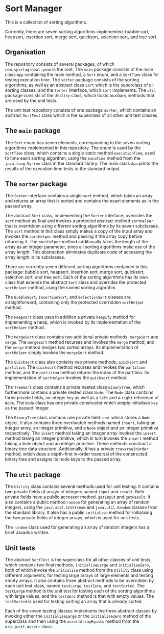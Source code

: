 # Sort Manager

This is a collection of sorting algorithms.

Currently, there are seven sorting algorithms implemented: bubble sort,
heapsort, insertion sort, merge sort, quicksort, selection sort, and tree sort.

## Organisation

The repository consists of several packages, of which `com.spartaglobal.ymao` is
the root. The `main` package consists of the main class `App` containing the
main method, a `Sort` enum, and a `SortTime` class for testing execution time.
The `sorter` package consists of the sorting algorithms, as well as an abstract
class `Sort` which is the superclass of all sorting classes, and the `Sorter`
interface, which `Sort` implements. The `util` package consists of the `Utility`
class, which hosts auxiliary methods that are used by the unit tests.

The unit test repository consists of one package `sorter`, which contains an
abstract `SortTest` class which is the superclass of all other unit test
classes.

## The `main` package

The `Sort` enum has seven elements, corresponding to the seven sorting
algorithms implemented in this repository. The enum is used by the `SortTime`
class, which contains a single static method `executionTime`, used to time each
sorting algorithm, using the `nanoTime` method from the `java.lang.System` class
in the standard library. The main class `App` prints the results of the execution time tests to the standard output.

## The `sorter` package

The `Sorter` interface contains a single `sort` method, which takes an array and
returns an array that is sorted and contains the exact elements as in the passed
array.

The abstract `Sort` class, implementing the `Sorter` interface, overrides the
`sort` method as final and invokes a protected abstract method `sortHelper`
that is overridden using different sorting algorithms by its seven subclasses.
The `sort` method in this class simply makes a copy of the input array and
invokes the `sortHelper` method and passing it the array copy before returning
it. The `sortHelper` method additionally takes the length of the array as an
integer parameter, since all sorting algorithms make use of the array length.
This abstraction eliminates duplicate code of accessing the array length in its
subclasses.

There are currently seven different sorting algorithms contained in this
package: bubble sort, heapsort, insertion sort, merge sort, quicksort, selection
sort, and tree sort. Each of the sorting algorithms has its own class that
extends the abstract `Sort` class and overrides the protected `sortHelper`
method, using the named sorting algorithm.

The `BubbleSort`, `InsertionSort`, and `SelectionSort` classes are
straightforward, containing only the protected overridden `sortHelper` method.

The `Heapsort` class uses in addition a private `heapify` method for
implementing a heap, which is invoked by its implementation of the `sortHelper`
method.

The `MergeSort` class contains two additional private methods, `mergeSort` and
`merge`. The `mergeSort` method recurses and invokes the `merge` method, and the
`merge` method merges two sorted arrays. Its implementation of `sortHelper`
simply invokes the `mergeSort` method.

The `Quicksort` class also contains two private methods, `quicksort` and
`partition`. The `quicksort` method recurses and invokes the `partition` method,
and the `partition` method returns the index of the partition. Its
implementation of `sortHelper` invokes the `quicksort` method.

The `TreeSort` class contains a private nested class `BinaryTree`, which
furthermore contains a private nested class `Node`. The `Node` class contains
three private fields, an integer `key` as well as a `left` and a `right`
reference of `Node`. The `Node` class has one private constructor which simply
initialises `key` as the passed integer.

The `BinaryTree` class contains one private field `root` which stores a `Node`
object. It also contains three overloaded methods named `insert`, taking an
integer array, an integer primitive, and a `Node` object and an integer
primitive respectively. The `insert` method taking an integer array invokes the
`insert` method taking an integer primitive, which in turn invokes the `insert`
method taking a `Node` object and an integer primitive. These methods construct
a binary tree data structure. Additionally, it has a private `traverseInOrder`
method, which does a depth-first in-order traversal of the constructed binary
tree and assigns its node keys to the passed array.

## The `util` package

The `Utility` class contains several methods used for unit testing. It contains
two private fields of arrays of integers named `input` and `result`. Both
private fields have a public accessor method, `getInput` and `getResult`. It
also contains a public method `random` for generating an array of random
integers, using the `java.util.IntStream` and `java.util.Random` classes from
the standard library. It also has a public `initialise` method for initialising
the two private fields of integer arrays, which is used for unit tests.

The `random` class used for generating an array of random integers has a brief
Javadoc written.

## Unit tests

The abstract `SortTest` is the superclass for all other classes of unit tests,
which contains two final methods, `initialiseLarge` and `initialiseZero`, both
of which invoke the `initialise` method from the `Utility` class using different
arguments, for testing large arrays of large elements and testing empty arrays.
It also contains three abstract methods to be overridden by each unit test
class, named `testLarge`, `testZero`, and `testSorted`. The `testLarge` method
is the unit test for testing each of the sorting algorithms with large values,
and the `testZero` method is that with empty values. The `testSorted` is used
for testing sorting an array that is already sorted.

Each of the seven testing classes implements the three abstract classes by
invoking either the `initialiseLarge` or the `initialiseZero` method of the
superclass and then using the `assertArrayEquals` method from the
`org.junit.Assert` class.
